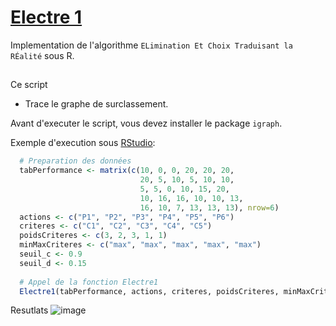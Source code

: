 # [Electre 1](https://fr.wikipedia.org/wiki/ELECTRE#M%C3%A9thode_ELECTRE_I)
Implementation de l'algorithme `ELimination Et Choix Traduisant la RÉalité` sous R.
##
Ce script
- Trace le graphe de surclassement.

Avant d'executer le script, vous devez installer le package `igraph`.

Exemple d'execution sous [RStudio](https://www.rstudio.com/products/rstudio/download/#download):
```R
  # Preparation des données
  tabPerformance <- matrix(c(10, 0, 0, 20, 20, 20,
                             20, 5, 10, 5, 10, 10,
                             5, 5, 0, 10, 15, 20,
                             10, 16, 16, 10, 10, 13,
                             16, 10, 7, 13, 13, 13), nrow=6)
  actions <- c("P1", "P2", "P3", "P4", "P5", "P6")
  criteres <- c("C1", "C2", "C3", "C4", "C5")
  poidsCriteres <- c(3, 2, 3, 1, 1)
  minMaxCriteres <- c("max", "max", "max", "max", "max")
  seuil_c <- 0.9
  seuil_d <- 0.15
  
  # Appel de la fonction Electre1
  Electre1(tabPerformance, actions, criteres, poidsCriteres, minMaxCriteres, seuil_c, seuil_d)
```

Resutlats
![image](https://user-images.githubusercontent.com/63174192/185701274-2cd37be3-1647-4c79-af91-756879bb3861.png)
